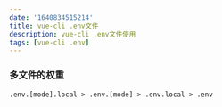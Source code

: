 ```yaml
---
date: '1640834515214'
title: vue-cli .env文件
description: vue-cli .env文件使用
tags: [vue-cli .env]
---
```

### 多文件的权重
```
.env.[mode].local > .env.[mode] > .env.local > .env 
```

